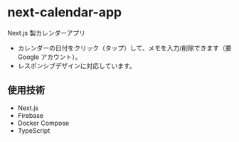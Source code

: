 # next-calendar-app
Next.js 製カレンダーアプリ

- カレンダーの日付をクリック（タップ）して、メモを入力/削除できます（要 Google アカウント）。
- レスポンシブデザインに対応しています。

## 使用技術
- Next.js
- Firebase
- Docker Compose
- TypeScript
